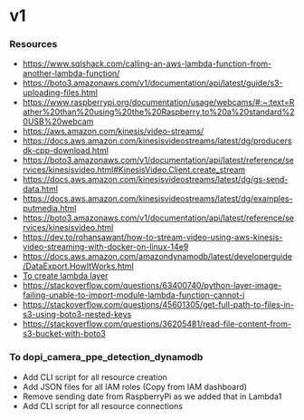 # v1 

### Resources 

- https://www.sqlshack.com/calling-an-aws-lambda-function-from-another-lambda-function/
- https://boto3.amazonaws.com/v1/documentation/api/latest/guide/s3-uploading-files.html
- https://www.raspberrypi.org/documentation/usage/webcams/#:~:text=Rather%20than%20using%20the%20Raspberry,to%20a%20standard%20USB%20webcam
- https://aws.amazon.com/kinesis/video-streams/
- https://docs.aws.amazon.com/kinesisvideostreams/latest/dg/producersdk-cpp-download.html
- https://boto3.amazonaws.com/v1/documentation/api/latest/reference/services/kinesisvideo.html#KinesisVideo.Client.create_stream
- https://docs.aws.amazon.com/kinesisvideostreams/latest/dg/gs-send-data.html
- https://docs.aws.amazon.com/kinesisvideostreams/latest/dg/examples-putmedia.html
- https://boto3.amazonaws.com/v1/documentation/api/latest/reference/services/kinesisvideo.html
- https://dev.to/rohansawant/how-to-stream-video-using-aws-kinesis-video-streaming-with-docker-on-linux-14e9
- https://docs.aws.amazon.com/amazondynamodb/latest/developerguide/DataExport.HowItWorks.html
- [To create lambda layer](https://towardsdatascience.com/introduction-to-amazon-lambda-layers-and-boto3-using-python3-39bd390add17)
- https://stackoverflow.com/questions/63400740/python-layer-image-failing-unable-to-import-module-lambda-function-cannot-i
- https://stackoverflow.com/questions/45601305/get-full-path-to-files-in-s3-using-boto3-nested-keys
- https://stackoverflow.com/questions/36205481/read-file-content-from-s3-bucket-with-boto3

### To dopi_camera_ppe_detection_dynamodb


- Add CLI script for all resource creation 
- Add JSON files for all IAM roles (Copy from IAM dashboard)
- Remove sending date from RaspberryPi as we added that 
in Lambda1
- Add CLI script for all resource connections 
